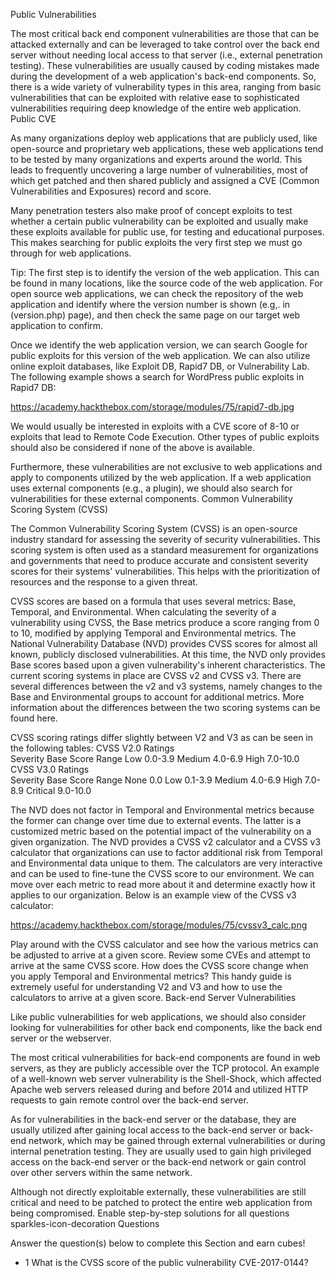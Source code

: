Public Vulnerabilities

The most critical back end component vulnerabilities are those that can be attacked externally and can be leveraged to take control over the back end server without needing local access to that server (i.e., external penetration testing). These vulnerabilities are usually caused by coding mistakes made during the development of a web application's back-end components. So, there is a wide variety of vulnerability types in this area, ranging from basic vulnerabilities that can be exploited with relative ease to sophisticated vulnerabilities requiring deep knowledge of the entire web application.
Public CVE

As many organizations deploy web applications that are publicly used, like open-source and proprietary web applications, these web applications tend to be tested by many organizations and experts around the world. This leads to frequently uncovering a large number of vulnerabilities, most of which get patched and then shared publicly and assigned a CVE (Common Vulnerabilities and Exposures) record and score.

Many penetration testers also make proof of concept exploits to test whether a certain public vulnerability can be exploited and usually make these exploits available for public use, for testing and educational purposes. This makes searching for public exploits the very first step we must go through for web applications.

Tip: The first step is to identify the version of the web application. This can be found in many locations, like the source code of the web application. For open source web applications, we can check the repository of the web application and identify where the version number is shown (e.g,. in (version.php) page), and then check the same page on our target web application to confirm.

Once we identify the web application version, we can search Google for public exploits for this version of the web application. We can also utilize online exploit databases, like Exploit DB, Rapid7 DB, or Vulnerability Lab. The following example shows a search for WordPress public exploits in Rapid7 DB:

https://academy.hackthebox.com/storage/modules/75/rapid7-db.jpg

We would usually be interested in exploits with a CVE score of 8-10 or exploits that lead to Remote Code Execution. Other types of public exploits should also be considered if none of the above is available.

Furthermore, these vulnerabilities are not exclusive to web applications and apply to components utilized by the web application. If a web application uses external components (e.g., a plugin), we should also search for vulnerabilities for these external components.
Common Vulnerability Scoring System (CVSS)

The Common Vulnerability Scoring System (CVSS) is an open-source industry standard for assessing the severity of security vulnerabilities. This scoring system is often used as a standard measurement for organizations and governments that need to produce accurate and consistent severity scores for their systems' vulnerabilities. This helps with the prioritization of resources and the response to a given threat.

CVSS scores are based on a formula that uses several metrics: Base, Temporal, and Environmental. When calculating the severity of a vulnerability using CVSS, the Base metrics produce a score ranging from 0 to 10, modified by applying Temporal and Environmental metrics. The National Vulnerability Database (NVD) provides CVSS scores for almost all known, publicly disclosed vulnerabilities. At this time, the NVD only provides Base scores based upon a given vulnerability's inherent characteristics. The current scoring systems in place are CVSS v2 and CVSS v3. There are several differences between the v2 and v3 systems, namely changes to the Base and Environmental groups to account for additional metrics. More information about the differences between the two scoring systems can be found here.

CVSS scoring ratings differ slightly between V2 and V3 as can be seen in the following tables:
CVSS V2.0 Ratings 	
Severity 	Base Score Range
Low 	0.0-3.9
Medium 	4.0-6.9
High 	7.0-10.0
CVSS V3.0 Ratings 	
Severity 	Base Score Range
None 	0.0
Low 	0.1-3.9
Medium 	4.0-6.9
High 	7.0-8.9
Critical 	9.0-10.0

The NVD does not factor in Temporal and Environmental metrics because the former can change over time due to external events. The latter is a customized metric based on the potential impact of the vulnerability on a given organization. The NVD provides a CVSS v2 calculator and a CVSS v3 calculator that organizations can use to factor additional risk from Temporal and Environmental data unique to them. The calculators are very interactive and can be used to fine-tune the CVSS score to our environment. We can move over each metric to read more about it and determine exactly how it applies to our organization. Below is an example view of the CVSS v3 calculator:

https://academy.hackthebox.com/storage/modules/75/cvssv3_calc.png

Play around with the CVSS calculator and see how the various metrics can be adjusted to arrive at a given score. Review some CVEs and attempt to arrive at the same CVSS score. How does the CVSS score change when you apply Temporal and Environmental metrics? This handy guide is extremely useful for understanding V2 and V3 and how to use the calculators to arrive at a given score.
Back-end Server Vulnerabilities

Like public vulnerabilities for web applications, we should also consider looking for vulnerabilities for other back end components, like the back end server or the webserver.

The most critical vulnerabilities for back-end components are found in web servers, as they are publicly accessible over the TCP protocol. An example of a well-known web server vulnerability is the Shell-Shock, which affected Apache web servers released during and before 2014 and utilized HTTP requests to gain remote control over the back-end server.

As for vulnerabilities in the back-end server or the database, they are usually utilized after gaining local access to the back-end server or back-end network, which may be gained through external vulnerabilities or during internal penetration testing. They are usually used to gain high privileged access on the back-end server or the back-end network or gain control over other servers within the same network.

Although not directly exploitable externally, these vulnerabilities are still critical and need to be patched to protect the entire web application from being compromised.
Enable step-by-step solutions for all questions
sparkles-icon-decoration
Questions

Answer the question(s) below to complete this Section and earn cubes!
+ 1 What is the CVSS score of the public vulnerability CVE-2017-0144? 
